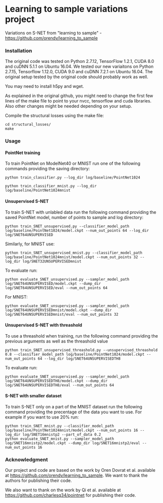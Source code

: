 # Learning to sample variations project

Variations on S-NET from "learning to sample" - https://github.com/orendv/learning_to_sample


### Installation

The original code was tested on Python 2.7.12, TensorFlow 1.2.1, CUDA 8.0 and cuDNN 5.1.1 on Ubuntu 16.04.
We tested our new variaitons on Python 2.7.15, Tensorflow 1.12.0, CUDA 9.0 and cuDNN 7.2.1 on Ubuntu 16.04.
The original setup tested by the original code should probably work as well.


You may need to install h5py and wget.

As explained in the original github, you might need to change the first few lines of the make file to point to your nvcc, tensorflow and cuda libraries. Also other changes might be needed depending on your setup.

Compile the structural losses using the make file:

```
cd structural_losses/
make
```





### Usage

#### PointNet training

To train PointNet on ModelNet40 or MNIST run one of the following commands providing the saving directory:

```
python train_classifier.py --log_dir log/baseline/PointNet1024

python train_classifier_mnist.py --log_dir log/baseline/PointNet1024mnist
```

#### Unsupervised S-NET

To train S-NET with unlabled data run the following command providing the saved PointNet model, number of points to sample and log directory:

```
python train_SNET_unsupervised.py --classifier_model_path log/baseline/PointNet1024/model.ckpt --num_out_points 64 --log_dir log/SNET64UNSUPERVISED
```

Similarly, for MNIST use:

```
python train_SNET_unsupervised_mnist.py --classifier_model_path log/baseline/PointNet1024mnist/model.ckpt --num_out_points 32 --log_dir log/SNET32UNSUPERVISEDmnist
```

To evaluate run:

```
python evaluate_SNET_unsupervised.py --sampler_model_path log/SNET64UNSUPERVISED/model.ckpt --dump_dir log/SNET64UNSUPERVISED/eval --num_out_points 64
```

For MNIST:

```
python evaluate_SNET_unsupervised.py --sampler_model_path log/SNET64UNSUPERVISEDmnist/model.ckpt --dump_dir log/SNET64UNSUPERVISEDmnist/eval --num_out_points 32
```


#### Unsupervised S-NET with threashold

To use a threashold when training, run the following command providing the previous arguments as well as the threashold value

```
python train_SNET_unsupervised_threashold.py --unsupervised_threashold 0.8 --classifier_model_path log/baseline/PointNet1024/model.ckpt --num_out_points 64 --log_dir log/SNET64UNSUPERVISEDTH8
```

To evaluate run:

```
python evaluate_SNET_unsupervised.py --sampler_model_path log/SNET64UNSUPERVISEDTH8/model.ckpt --dump_dir log/SNET64UNSUPERVISEDTH8/eval --num_out_points 64
```


#### S-NET with smaller dataset

To train S-NET only on a part of the MNIST dataset run the following command providing the precentage of the data you want to use. For example if you want to use 20% run:

```
python train_SNET_mnist.py --classifier_model_path log/baseline/PointNet1024mnist/model.ckpt --num_out_points 16 --log_dir log/SNET16mnistp2 --part_of_data 0.2
python evaluate_SNET_mnist.py --sampler_model_path log/SNET16mnistp2/model.ckpt --dump_dir log/SNET16mnistp2/eval --num_out_points 16
```

### Acknowledgment

Our project and code are based on the work by Oren Dovrat et al. available at https://github.com/orendv/learning_to_sample.
We want to thank the authors for publishing their code.

We also want to thank on the work by Qi et al. available at https://github.com/charlesq34/pointnet for publishing their code.

